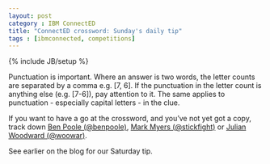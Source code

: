```yaml
---
layout: post
category : IBM ConnectED
title: "ConnectED crossword: Sunday's daily tip"
tags : [ibmconnected, competitions]
---
```

{% include JB/setup %}

Punctuation is important. Where an answer is two words, the letter counts are separated by a comma e.g. [7, 6]. If the punctuation in the letter count is anything else (e.g. [7-6]), pay attention to it. The same applies to punctuation - especially capital letters - in the clue. 

If you want to have a go at the crossword, and you’ve not yet got a copy, track down [Ben Poole (@benpoole)](http://twitter.com/benpoole), [Mark Myers (@stickfight)](http://twitter.com/stickfight) or [Julian Woodward (@woowar)](http://twitter.com/woowar).

See earlier on the blog for our Saturday tip.

